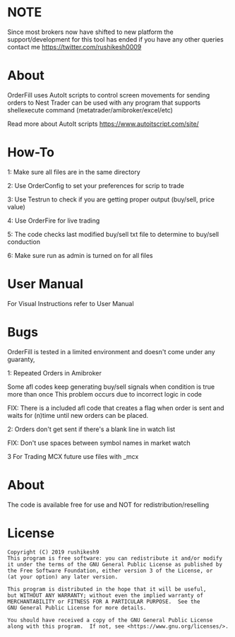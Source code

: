 # NOTE

Since most brokers now have shifted to new platform the support/development for this tool has ended
if you have any other queries contact me 
https://twitter.com/rushikesh0009


# About
OrderFill uses AutoIt scripts to control screen movements for sending orders to Nest Trader
can be used with any program that supports shellexecute command (metatrader/amibroker/excel/etc)

Read more about AutoIt scripts
https://www.autoitscript.com/site/ 

# How-To

1: Make sure all files are in the same directory  

2: Use OrderConfig to set your preferences for scrip to trade

3: Use Testrun to check if you are getting proper output (buy/sell, price value)

4: Use OrderFire for live trading 

5: The code checks last modified buy/sell txt file to determine to buy/sell conduction

6: Make sure run as admin is turned on for all files

# User Manual 

For Visual Instructions refer to User Manual 

# Bugs

OrderFill is tested in a limited environment and doesn't come under any guaranty,

1: Repeated Orders in Amibroker

Some afl codes keep generating buy/sell signals when condition is true more than once 
This problem occurs due to incorrect logic in code 

FIX: There is a included afl code that creates a flag when order is sent and waits for (n)time until new orders can be placed.


2: Orders don't get sent if there's a blank line in watch list

FIX: Don't use spaces between symbol names in market watch


3 For Trading MCX future use files with _mcx 



# About

The code is available free for use and NOT for redistribution/reselling

# License

    Copyright (C) 2019 rushikesh9
    This program is free software: you can redistribute it and/or modify
    it under the terms of the GNU General Public License as published by
    the Free Software Foundation, either version 3 of the License, or
    (at your option) any later version.

    This program is distributed in the hope that it will be useful,
    but WITHOUT ANY WARRANTY; without even the implied warranty of
    MERCHANTABILITY or FITNESS FOR A PARTICULAR PURPOSE.  See the
    GNU General Public License for more details.

    You should have received a copy of the GNU General Public License
    along with this program.  If not, see <https://www.gnu.org/licenses/>.

